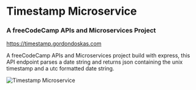 # Timestamp Microservice

### A freeCodeCamp APIs and Microservices Project

<https://timestamp.gordondoskas.com>

A freeCodeCamp APIs and Microservices project build with express, this API endpoint parses a date string and returns json containing the unix timestamp and a utc formatted date string.

![Timestamp Microservice](https://portfolio.gordondoskas.com/img/timestamp.png)
